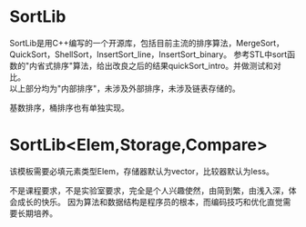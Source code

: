 # SortLib
SortLib是用C++编写的一个开源库，包括目前主流的排序算法，MergeSort，QuickSort，ShellSort，InsertSort_line，InsertSort_binary。
参考STL中sort函数的"内省式排序"算法，给出改良之后的结果quickSort_intro。并做测试和对比。  
以上部分均为"内部排序"，未涉及外部排序，未涉及链表存储的。

基数排序，桶排序也有单独实现。  

# SortLib<Elem,Storage,Compare>
该模板需要必填元素类型Elem，存储器默认为vector<Elem>，比较器默认为less<Elem>。  

不是课程要求，不是实验室要求，完全是个人兴趣使然，由简到繁，由浅入深，体会成长的快乐。
因为算法和数据结构是程序员的根本，而编码技巧和优化直觉需要长期培养。

